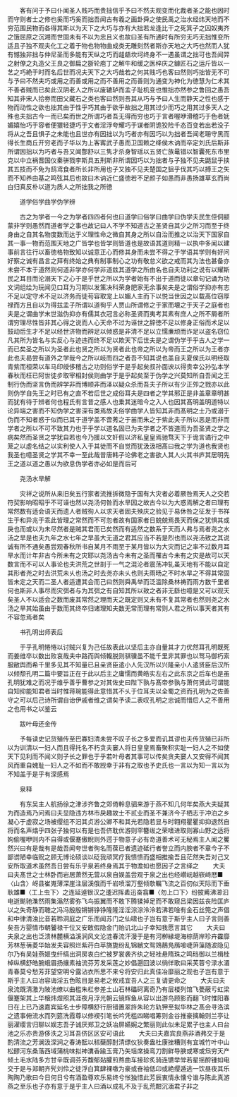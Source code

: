 <!-- { "loadSidebar": true } -->
　　客有问于予曰仆闻圣人贱巧而贵拙信乎予曰不然夫观变而化裁者圣之能也因时而守则者士之修也奚而巧奚而拙吾闻古有羲之画卦舜之使民禹之治水经纬天地而不穷范围民物而各得其斯以为天下之大巧与亦有大拙若龙逢比干之死箕子之囚奴夷齐之饿屈原之沉湘而世固未有不以为忠且义也故曰圣有所通时有所穷无巧无拙惟变所适且子独不观夫化工之着于物也物物曲成类无雕刻然者斯亦天地之大巧也然而人犹有憾独非拙与仲尼圣而多能有天纵之巧而龃龉坎坷终身不一遇虽谓之拙可也吾闻羿之射僚之丸造父王良之御扁之斵轮庖丁之解牛和缓之医梓庆之鐻匠石之运斤皆以一艺之巧絶于时而名后世而况夫天下之大巧哉若之何其贱巧也客曰然则巧拙皆无不可与予曰不然夫巧或用之而善或用之而不善用之而善则为通变为神化为徳慧为仁术其不善者贼而已矣此汉阴老人之所以废辘轳而孟子耻机变也惟拙亦然参之鲁回之愚吾知其非宋人拾劵而田父藏石之类也客曰然则吾其从巧与予曰人生而静天之性也感于物而动性之欲也拙其由于性乎巧其由于欲乎故拙之用其过少而巧之用其过多天人之殊也夫拙古今一而已矣而世之所谓巧者吾无得而穷也巧于言者喔咿滑稽巧于色者妩媚嬉怡巧于容者便獧轻捷巧于文者淫浮夸耀巧于谋者阴诡狡险千态百变若出若没子将从之吾且惧子之未能也且世亦有因拙以为巧者亦有因巧以为拙者吾闻老耼守黑而得长生商丘开穷老而子华以为上客寗武子愚而卫国赖之绛侯木讷而卒定刘氏后斯非所谓因拙以为巧者与吾又闻鄷舒以三隽才杀身智瑶以五贤亡族鼌错以智囊死东市里克以中立祸晋国仪秦骈戮李斯具五刑斯非所谓因巧以为拙者与子独不见夫鼯鼠乎挟其五技而不免为鸱鸢食者所长非所用也子又独不见夫楚国之狙乎伐其巧以搏王之矢而不知养由基之鸣弦其后也故曰木讷近仁盛徳若不足颜子如愚而非愚扬雄草玄而尚白归真反朴以道为质人之所拙我之所徳

　　道学俗学曲学伪学辨

　　古之为学者一今之为学者四四者何也曰道学曰俗学曰曲学曰伪学夫民生倥侗颛蒙非学则愚然而道者学之事也故记曰人不学不知道古之圣贤自其少之所习而至于终身由之自其名物度数而达于义理性命之微自其身之所以自治而推之以治天下国家自其一事一物而范围天地之广皆学也皆学则皆道也是故语其道则精一以执中多闻以建事前言往行以畜徳格物致知以诚意正心而修其身而未尝不得之于学语其学则有好问好察之诚有昌言之拜有终始之典有制事制心之功有敬怠义欲之戒而其为法也甚备亦未尝不本于道然则何道非学亦何学非道兹其道学之所由名也自夫功利之说有以耀斯民之耳目而沦溺天下之心于是乎世之所以为学者始有不出于道而徒以章句记诵为功文词组绘为玩闻见口耳为习期以发策决科荣身肥家无余事矣夫是之谓俗学抑亦有志不足以定守术不足以济务而徒苟容取宠上以媚人主而下以悦当世因之以载髙位窃厚禄而方且自以为得兹孟子所谓以道徇乎人贾山所谓修之于家而壊之于天子之庭者也夫是之谓曲学末世滋伪抑亦有儒其衣冠言必称圣贤而夷考其素有庶人之所不屑者所谓穷理尽性皆非其心得之说而人心天命不过为诬世之辞徳不足以修身正俗而术足以鼓动后生才不足以经世济物而辨足以倾惑是非清不足以立懦亷顽而诈足以盗名窃位凡其所为皆名与实反心与迹违而终不足以欺天下后世夫是之谓伪学于乎古人之学一而已矣圣之所以为圣者此也贤之所以为贤者此也帝之所以为帝而王之所以为王者亦此也夫曷尝有道外之学哉今之所以岐而四之者吾不知其说也盖自夫夏侯氏以明经取青紫而桓荣以车马印绶侈稽古之功则俗学于是乎起矣叔孙面谀以得贵幸公孙弘本学春秋而枉已阿世徒步取宰相封侯则曲学于是乎起矣至于伪学之兴莫知所自吾闻之王制行伪而坚言伪而辨学非而博顺非而泽以疑众杀而吾夫子所以有少正夘之戮亦以此则伪学自先王之时已有之直不若后世之成俗耳夫是四者之学其邪正是非盖章章明甚而犹有待于辨者何也程氏有言昔之感人也乗其迷暗今之入人也因其髙明盖明道特以论异端之害而不知伪学之害深有类焉故夫俗学曲学人皆知其非而髙明之士乃或溺于伪而不知者惑于似而已其于道学盖不啻莠之于苖而朱之于紫此夫子所以恶是而非而学者之所以不可不致其力也于乎学以道名固已为夫学者之不皆道而为吾圣贤之学之病矣然而圣贤之学犹自若也今乃援以文奸假以济私皇皇焉驰骛天下于诡言谲行之中笼之以虚名结之以实利使人入于其徒而不自觉而犹汲汲相髙曰我之学为道也我贤也我圣也噫圣贤之学其不幸一至此哉昔唐韩子论佛老之害欲人其人火其书庐其居明先王之道以道之愚以为欲息伪学者亦必如是而后可

　　尧汤水旱解

　　灾祥之说所从来旧矣五行家者流推拆微隐于国有大灾者必着厥咎焉天人之交若符契影响昭昭乎不可诬也然以尧汤何咎而水旱因之故古今以为大惑焉解之者曰理有常然数有适会语天而遗人者贼徇人以求天者固夫殃庆之验见于易休咎之征发于书祥生于和异兆于乖此皆理之常然而不可忽者故有国家者日兢兢焉畏天而保之犹惧其或戾也而或以为未尽然者是贼其君而已矣然而有适然之数系于天而人弗与焉者尧之水汤之旱是也夫九年之水七年之旱虽大无道之君其应当不若是烈也而以尧汤致之其说诚有所不通矣愚尝观春秋所书自某月不雨至于某月皆以为大灾而记之率不过数月耳旱水而计年非古今所未有之灾耶以尧汤古今未有之圣而罹古今未有之灾是故可以天数言而不可以人事论也夫洪荒之世剖于一气之混沦者震荡冲轧虽天地有不能以自定其形者尧之时去洪荒未乆也汤之时去尧亦未乆也则夫雨旸之不时水旱之不得其常固皆未定之天而二圣人者适遭其会而己曰然则舜禹举而泛滥除桑林祷而雨方数千里者何也斯非人事尽而灾弭者与为其弭之有自知其所以致之者非无繇也噫是又可以观天矣圣人不以适会之数而废其常然之理而天之既定则又未有不复其常者也然则尧之水汤之旱其始虽由于数而其终卒归诸理知夫数无常而理有常则人君之所以事天者其有不容忽焉者矣

　　书孔明出师表后

　　于乎孔明惓惓以讨贼兴复为己任故表此以坚后主亦自量其才力优然耳孔明既死而姜维卒以数出败哀哉夫中路而舆倾輹脱则骐骥虽不能千里非其罪也以驽马御朽索服敝舆而希千里多见其不知量已且亲贤臣逺小人先汉所以兴隆亲小人逺贤臣后汉所以倾颓孔明二篇中要旨正在于此以后主之庸懦而黄皓实左右之此东京之后车也是虽孔明犹难之而况于维乎善乎曹参之对其佐史曰陛下孰与髙帝参孰与萧何贤此可谓能自知抑能知君者当时惟蒋琬能得此意惜其不乆于位耳夫以全蜀之资而孔明为之佐善守之可以后己诗所谓自诒伊戚者维之谓矣予读二表叹孔明之忠诚而惜后人之不善用之也用书之以鉴云

　　跋叶母还金传

　　予每读史记货殖传至巴寡妇清未尝不叹子长之多爱而讥其谬也夫传货殖已非所以为训清以一妇人而且得托名不朽贪夫窭人将日皇皇焉畜聚积实耻一妇人之不如使天下见利而不闻义则子长之罪也于乎若叶母者其事可以传矣贪夫窭人又安得不闻其风而重自媿耻一妇人之不如而不敢觊幸于非有之取也予史氏也一言以为知一言以为不知盖于是乎有深感焉

　　泉释

　　有东吴主人航扬徐之津涉齐鲁之郊倚軨息驷来游于燕不知几何年矣燕大夫疑其为而造焉乃问焉曰夫显隐违方林市戾趣故士不贰业而圣不兼济今子栖志于冲泊之乡凝心于虚寂之场被缨组不汩其贞游公卿不和其光若隐若显与时翱翔瞿瞿抑抑退然自将而名声熻乎四张子独何以有是也吾侪耽优游则罕簪绂之荣嗜进取则寡山野之适将姁偷喔咿则内不自得或偃蹇傲睨则外遌于物意子必有竒道善术可无秘焉主人闻之矍然兴曰有是哉有是哉吾闻夸世者徇名而葆已者遗迹砥行者誉立而内腴者不章今子不鄙谫陋幸临贶之顾无博论硕谈以砭我顽冥疗我愦愦而盛相推揄吾且茫然失吾对己又安所取道术虽然吾日尝有乐乎泉若终身焉其于物澹如也愿因子之言绎之
　　大夫曰夫髙世之士林卧而岩居萧然无营以泉自娱盖尝观于泉之出也经巑岏越嵚﨑厯■〈山含〉岈县崔嵬薄深崖注层溪俄而千岩喷溜万壑倾欹瞩飞流之百仞似天际而下垂耿雄■〈工上虫下〉之连延逴银汉之逶迟挥砉迅奋翕■〈勿上口下〉纷披觱沸瀄汩电逝颷驰潗然雨集滃然雾弥飞鸟振翼而不敢下腾猱掉足而不敢窥吕梁因兹丧险匡庐以之失奇静而聴之冯冯殷殷锵锵铮铮隆隆淫淫淙淙泠泠若沸若唫有金石丝筦之声倡和中律清浊比音若聆洞庭之广乐而闻苏门之仙啸也子岂有意于斯乎主人曰子言则善矣吾方婴情市朝饕禄干位又安敢假隐金门贻讥北山子幸知我愿言其它
　　大夫曰夫泉之出也泛溃林麓横溢溪涧风文沦涟春流汗漫于是有河栁縁堤海棕荫岸珍卉靃靡芳林葱蒨菱华始发夫容照烂紫荇白苹旖旎纷乱锦鶒文鸳鵁鶄鳬鴈唼啑蓱薻随波隐见尔乃有吴娃燕姬曳纤缟出洞房衷白纻被罗裳袭齐纨之轻袿悬隋珠之鸣珰御以兰楫桂棹纵横舒皓腕蛾眉扬攘素袖流芬芳发采莲之妙倡遡回波以徜徉歌曰采芙蓉兮渌水湄青春莫兮愁芳菲望空明兮露沾衣所思不来兮将安归此真佳冶靡丽之观也子岂有意于斯乎主人曰冶容诲淫五色眩目是易老之攸戒宜吾人之三复请更命之
　　大夫曰夫泉流既清激为陂池缭以曲槛朱栏参差土山石林礧砢离奇乃有层楼列馆飞甍蔽亏虹梁偃蹇架其上华榱炜煜照其涯夜月浮光朝云镜辉鱼从容以出游鸟顾影而翻飞时惟阳春日在上已乃速嘉宾延名士步障横舒行厨错置翠旍朱轮方轨狎至拟华林之髙会寻洛滨之遗事俯流水而列筵洗霞尊以修褉引笔长吟凭槛四睇唱筹则金谷推豪摛翰则兰亭让丽濯缨言归聊以娱志吾子诚厌郑卫之妖冶屏嬿婉之繁丽则此似未足累子也主人曰台池之乐亦贵游侈泆之习耳吾侪区区安可语此
　　大夫曰夫嘉宾良燕非酒弗交于是酌清流之芳澜汲深涧之春涛酝以秫蘖醇酎清缥仪狄奏盎杜康挫糟则有宜城竹叶中山松醪河东桑落西域蒲桃味拟神瀵香踰玉膏乃矢瑶席操鸾刀割鲜导腴或寒或炰穷天产倾土毛水陆多方甘辛既调芬芳馥郁煔臛煎熬曲车接轸炙骑连镳举斚若星摇酹锺如电交于是与郑朝齐髠刘伶之徒浮白箕肆裸噭为豪或奋袖低卬或絶缨遁逃一饮昼夜其乐陶陶乃歌曰今日何日兮有酒盈尊欢乐易终兮怅独惜此芳辰衷情永懐兮谁与陈此真游燕之至乐也子亦有意于是乎主人曰酒以成礼不及于乱荒酣沉湎君子非之
